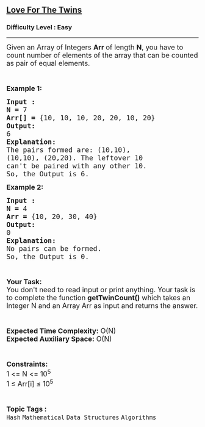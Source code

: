 <h2><a href="https://www.geeksforgeeks.org/problems/love-for-the-twins2623/1">Love For The Twins</a></h2><h3>Difficulty Level : Easy</h3><hr><div class="problems_problem_content__Xm_eO"><p><span style="font-size: 18px;">Given an Array of Integers <strong>Arr </strong>of length <strong>N</strong>, you have to count number of elements of the array that can be counted as pair of equal elements.</span></p>
<p>&nbsp;</p>
<p><span style="font-size: 18px;"><strong>Example 1:</strong> </span></p>
<pre><span style="font-size: 18px;"><strong>Input :</strong> 
<strong>N = </strong>7
<strong>Arr[] = </strong>{10, 10, 10, 20, 20, 10, 20}
<strong>Output:</strong>
6
<strong>Explanation:</strong>
The pairs formed are: (10,10),
(10,10), (20,20). The leftover 10
can't be paired with any other 10.
So, the Output is 6.</span></pre>
<p><span style="font-size: 18px;"><strong>Example 2:</strong> </span></p>
<pre><span style="font-size: 18px;"><strong>Input :</strong> 
<strong>N = </strong>4
<strong>Arr = </strong>{10, 20, 30, 40}
<strong>Output:</strong>
0
<strong>Explanation:</strong>
No pairs can be formed.
So, the Output is 0.</span></pre>
<p>&nbsp;</p>
<p><span style="font-size: 18px;"><strong>Your Task:</strong><br>You don't need to read input or print anything. Your task is to complete the function <strong>getTwinCount()</strong> which takes an Integer N and an Array Arr as input and returns the answer.</span></p>
<p>&nbsp;</p>
<p><span style="font-size: 18px;"><strong>Expected Time Complexity:</strong> O(N)<br><strong>Expected Auxiliary Space:</strong> O(N)</span></p>
<p>&nbsp;</p>
<p><span style="font-size: 18px;"><strong>Constraints:</strong></span><br><span style="font-size: 18px;">1 &lt;= N &lt;= 10<sup>5</sup><br>1 ≤ Arr[i] ≤ 10<sup>5</sup></span></p></div><br><p><span style=font-size:18px><strong>Topic Tags : </strong><br><code>Hash</code>&nbsp;<code>Mathematical</code>&nbsp;<code>Data Structures</code>&nbsp;<code>Algorithms</code>&nbsp;